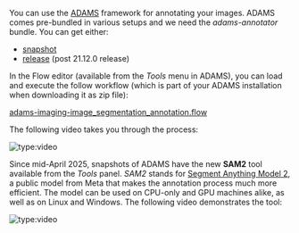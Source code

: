 You can use the [ADAMS](https://adams.cms.waikato.ac.nz/) framework for annotating your images. 
ADAMS comes pre-bundled in various setups and we need the *adams-annotator* bundle. You can get either:

* [snapshot](https://adams.cms.waikato.ac.nz/download/snapshot/)
* [release](https://adams.cms.waikato.ac.nz/download/release/) (post 21.12.0 release)

In the Flow editor (available from the *Tools* menu in ADAMS), you can load and execute the follow workflow
(which is part of your ADAMS installation when downloading it as zip file):

[adams-imaging-image_segmentation_annotation.flow](https://github.com/waikato-datamining/adams-base/blob/master/adams-imaging/src/main/flows/adams-imaging-image_segmentation_annotation.flow)

The following video takes you through the process:

![type:video](https://www.youtube.com/embed/y4GObrmrouo)

Since mid-April 2025, snapshots of ADAMS have the new **SAM2** tool
available from the *Tools* panel. *SAM2* stands for [Segment Anything Model 2](https://github.com/facebookresearch/sam2),
a public model from Meta that makes the annotation process much more efficient. 
The model can be used on CPU-only and GPU machines alike, as well as on Linux and Windows.
The following video demonstrates the tool:

![type:video](https://youtu.be/5ln2c2kgMAc)
